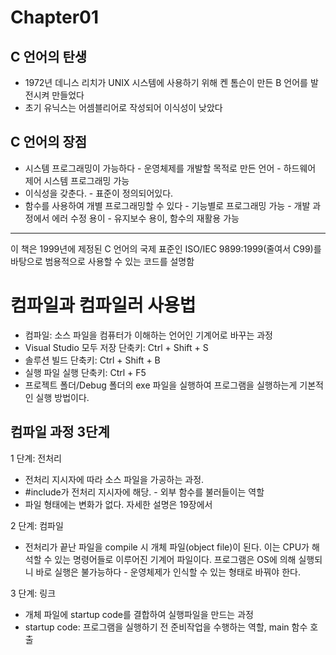 # **Chapter01**
## C 언어의 탄생
- 1972년 데니스 리치가 UNIX 시스템에 사용하기 위해 켄 톰슨이 만든 B 언어를 발전시켜 만들었다
- 초기 유닉스는 어셈블리어로 작성되어 이식성이 낮았다

## C 언어의 장점
- 시스템 프로그래밍이 가능하다 - 운영체제를 개발할 목적로 만든 언어 - 하드웨어 제어 시스템 프로그래밍 가능
- 이식성을 갖춘다. - 표준이 정의되어있다.
- 함수를 사용하여 개별 프로그래밍할 수 있다 - 기능별로 프로그래밍 가능 - 개발 과정에서 에러 수정 용이 - 유지보수 용이, 함수의 재활용 가능

-----
이 책은 1999년에 제정된 C 언어의 국제 표준인 ISO/IEC 9899:1999(줄여서 C99)를 바탕으로 범용적으로 사용할 수 있는 코드를 설명함



# 컴파일과 컴파일러 사용법
- 컴파일: 소스 파일을 컴퓨터가 이해하는 언어인 기계어로 바꾸는 과정
- Visual Studio 모두 저장 단축키: Ctrl + Shift + S
- 솔루션 빌드 단축키: Ctrl + Shift + B
- 실행 파일 실행 단축키: Ctrl + F5
- 프로젝트 폴더/Debug 폴더의 exe 파일을 실행하여 프로그램을 실행하는게 기본적인 실행 방법이다.

## 컴파일 과정 3단계
1 단계: 전처리
- 전처리 지시자에 따라 소스 파일을 가공하는 과정. 
- #include가 전처리 지시자에 해당. - 외부 함수를 불러들이는 역할
- 파일 형태에는 변화가 없다. 자세한 설명은 19장에서

2 단계: 컴파일
- 전처리가 끝난 파일을 compile 시 개체 파일(object file)이 된다. 이는 CPU가 해석할 수 있는 명령어들로 이루어진 기계어 파일이다. 프로그램은 OS에 의해 실행되니 바로 실행은 불가능하다 - 운영체제가 인식할 수 있는 형태로 바꿔야 한다.

3 단계: 링크
- 개체 파일에 startup code를 결합하여 실행파일을 만드는 과정
- startup code: 프로그램을 실행하기 전 준비작업을 수행하는 역할, main 함수 호출
